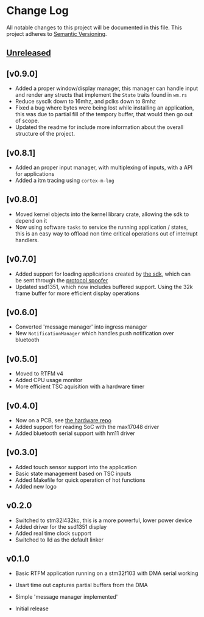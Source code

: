 # Change Log

All notable changes to this project will be documented in this file.
This project adheres to [Semantic Versioning](http://semver.org/).

## [Unreleased]

## [v0.9.0]

- Added a proper window/display manager, this manager can handle input and render any structs that implement the `State` traits found in `wm.rs`
- Reduce sysclk down to 16mhz, and pclks down to 8mhz
- Fixed a bug where bytes were being lost while installing an application, this was due to partial fill of the tempory buffer, that would then go out of scope.
- Updated the readme for include more information about the overall structure of the project.

## [v0.8.1]

- Added an proper input manager, with multiplexing of inputs, with a API for applications
- Added a itm tracing using `cortex-m-log`

## [v0.8.0]

- Moved kernel objects into the kernel library crate, allowing the sdk to depend on it
- Now using software `tasks` to service the running application / states, this is an easy way to offload non time critical operations out of interrupt handlers.

## [v0.7.0]

- Added support for loading applications created by [the sdk](https://github.com/MWatch/sdk), which can be sent through the [protocol spoofer](https://github.com/MWatch/mwatch-protocol-spoofer)
- Updated ssd1351, which now includes buffered support. Using the 32k frame buffer for more efficient display operations

## [v0.6.0]

- Converted 'message manager' into ingress manager
- New `NotificationManager` which handles push notification over bluetooth

## [v0.5.0]

- Moved to RTFM v4
- Added CPU usage monitor
- More efficient TSC aquisition with a hardware timer

## [v0.4.0]

- Now on a PCB, see [the hardware repo](https://github.com/MWatch/hardware)
- Added support for reading SoC with the max17048 driver
- Added bluetooth serial support with hm11 driver

## [v0.3.0]

- Added touch sensor support into the application
- Basic state management based on TSC inputs
- Added Makefile for quick operation of hot functions
- Added new logo

## v0.2.0

- Switched to stm32l432kc, this is a more powerful, lower power device
- Added driver for the ssd1351 display
- Added real time clock support
- Switched to lld as the default linker


## v0.1.0

- Basic RTFM application running on a stm32f103 with DMA serial working
- Usart time out captures partial buffers from the DMA
- Simple 'message manager implemented'

- Initial release

[Unreleased]: https://github.com/mwatch/kernel/compare/v0.9.0...HEAD
[v0.1.0]: https://github.com/mwatch/kernel/tree/v0.1.0